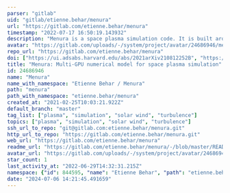 ```yaml
---
parser: "gitlab"
uid: "gitlab/etienne.behar/menura"
url: "https://gitlab.com/etienne.behar/menura"
timestamp: "2022-07-17 16:50:19.143932"
description: "Menura is a space plasma simulation code. It is built around a hybrid Particle In Cell (PIC) solver, running on Graphics Processing Units. More informations on https://menura.readthedocs.io"
avatar: "https://gitlab.com/uploads/-/system/project/avatar/24686946/menura_logo2_thumb.png"
repo_url: "https://gitlab.com/etienne.behar/menura"
doi: ["https://ui.adsabs.harvard.edu/abs/2021arXiv210812252B", "https://ui.adsabs.harvard.edu/abs/2021ascl.soft09025B/abstract"]
title: "Menura: Multi-GPU numerical model for space plasma simulation"
id: 24686946
name: "Menura"
name_with_namespace: "Etienne Behar / Menura"
path: "menura"
path_with_namespace: "etienne.behar/menura"
created_at: "2021-02-25T10:03:21.922Z"
default_branch: "master"
tag_list: ["plasma", "simulation", "solar wind", "turbulence"]
topics: ["plasma", "simulation", "solar wind", "turbulence"]
ssh_url_to_repo: "git@gitlab.com:etienne.behar/menura.git"
http_url_to_repo: "https://gitlab.com/etienne.behar/menura.git"
web_url: "https://gitlab.com/etienne.behar/menura"
readme_url: "https://gitlab.com/etienne.behar/menura/-/blob/master/README.rst"
avatar_url: "https://gitlab.com/uploads/-/system/project/avatar/24686946/menura_logo2_thumb.png"
star_count: 1
last_activity_at: "2022-06-29T14:32:31.215Z"
namespace: {"id": 844595, "name": "Etienne Behar", "path": "etienne.behar", "kind": "user", "full_path": "etienne.behar", "parent_id": null, "avatar_url": "/uploads/-/system/user/avatar/707353/avatar.png", "web_url": "https://gitlab.com/etienne.behar"}
date: "2024-07-06 14:21:45.491659"
---
```

